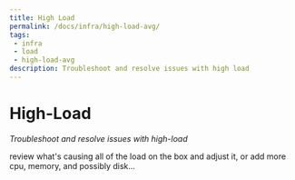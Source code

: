 ```yaml
---
title: High Load
permalink: /docs/infra/high-load-avg/
tags: 
 - infra
 - load
 - high-load-avg
description: Troubleshoot and resolve issues with high load
---
```


# High-Load  

_Troubleshoot and resolve issues with high-load_  

review what's causing all of the load on the box and adjust it, or add more cpu, memory, and possibly disk...  
